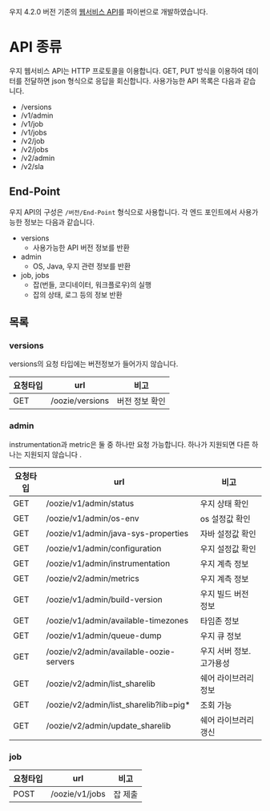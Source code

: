 우지 4.2.0 버전 기준의 [웹서비스 API](https://oozie.apache.org/docs/4.2.0/WebServicesAPI.html)를 파이썬으로 개발하였습니다. 

# API 종류
우지 웹서비스 API는 HTTP 프로토콜을 이용합니다. GET, PUT 방식을 이용하여 데이터를 전달하면 json 형식으로 응답을 회신합니다.  사용가능한 API 목록은 다음과 같습니다. 

-   /versions
-   /v1/admin
-   /v1/job
-   /v1/jobs
-   /v2/job
-   /v2/jobs
-   /v2/admin
-   /v2/sla 

## End-Point 
우지 API의 구성은 `/버전/End-Point` 형식으로 사용합니다. 각 엔드 포인트에서 사용가능한 정보는 다음과 같습니다. 

- versions
	- 사용가능한 API 버전 정보를 반환 
- admin
	- OS, Java, 우지 관련 정보를 반환 
- job, jobs
	- 잡(번들, 코디네이터, 워크플로우)의 실행
	- 잡의 상태, 로그 등의 정보 반환

## 목록 

### versions
versions의 요청 타입에는 버전정보가 들어가지 않습니다. 

요청타입|url|비고
-|-|-
GET|/oozie/versions|버전 정보 확인

### admin
instrumentation과 metric은 둘 중 하나만 요청 가능합니다. 하나가 지원되면 다른 하나는 지원되지 않습니다 .

요청타입|url|비고
-|-|-
GET|/oozie/v1/admin/status|우지 상태 확인 
GET|/oozie/v1/admin/os-env|os 설정값 확인 
GET|/oozie/v1/admin/java-sys-properties|자바 설정값 확인 
GET|/oozie/v1/admin/configuration|우지 설정값 확인 
GET|/oozie/v1/admin/instrumentation|우지 계측 정보 
GET|/oozie/v2/admin/metrics|우지 계측 정보
GET|/oozie/v1/admin/build-version|우지 빌드 버전 정보 
GET|/oozie/v1/admin/available-timezones|타임존 정보 
GET|/oozie/v1/admin/queue-dump|우지 큐 정보 
GET|/oozie/v2/admin/available-oozie-servers|우지 서버 정보. 고가용성 
GET|/oozie/v2/admin/list_sharelib|쉐어 라이브러리 정보 
GET|/oozie/v2/admin/list_sharelib?lib=pig*|조회 가능 
GET|/oozie/v2/admin/update_sharelib|쉐어 라이브러리 갱신 

### job

요청타입|url|비고
-|-|-
POST|/oozie/v1/jobs|잡 제출 
